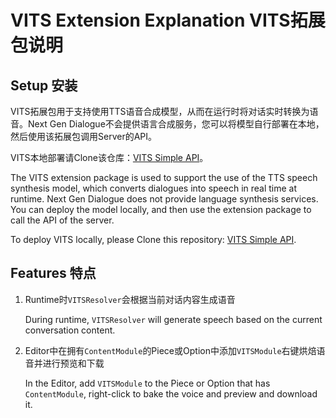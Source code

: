 # VITS Extension Explanation VITS拓展包说明

## Setup 安装
VITS拓展包用于支持使用TTS语音合成模型，从而在运行时将对话实时转换为语音。Next Gen Dialogue不会提供语言合成服务，您可以将模型自行部署在本地，然后使用该拓展包调用Server的API。

VITS本地部署请Clone该仓库：[VITS Simple API](https://github.com/Artrajz/vits-simple-api)。

The VITS extension package is used to support the use of the TTS speech synthesis model, which converts dialogues into speech in real time at runtime. Next Gen Dialogue does not provide language synthesis services. You can deploy the model locally, and then use the extension package to call the API of the server.

To deploy VITS locally, please Clone this repository: [VITS Simple API](https://github.com/Artrajz/vits-simple-api).

## Features 特点

1. Runtime时``VITSResolver``会根据当前对话内容生成语音
    
    During runtime, ``VITSResolver`` will generate speech based on the current conversation content.
2. Editor中在拥有```ContentModule```的Piece或Option中添加``VITSModule``右键烘焙语音并进行预览和下载
    
    In the Editor, add ``VITSModule`` to the Piece or Option that has ``ContentModule``, right-click to bake the voice and preview and download it.